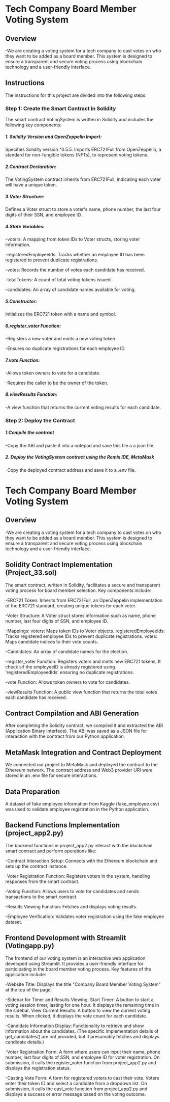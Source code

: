 # Tech Company Board Member Voting System

## Overview

-We are creating a voting system for a tech company to cast votes on who they want to be added as a board member. This system is designed to ensure a transparent and secure voting process using blockchain technology and a user-friendly interface.

## Instructions
The instructions for this project are divided into the following steps:

### Step 1: Create the Smart Contract in Solidity

The smart contract VotingSystem is written in Solidity and includes the following key components:

##### 1. Solidity Version and OpenZeppelin Import:
Specifies Solidity version ^0.5.5.
Imports ERC721Full from OpenZeppelin, a standard for non-fungible tokens (NFTs), to represent voting tokens.

##### 2.Contract Declaration:
The VotingSystem contract inherits from ERC721Full, indicating each voter will have a unique token.

##### 3.Voter Structure:
Defines a Voter struct to store a voter's name, phone number, the last four digits of their SSN, and employee ID.

##### 4.State Variables:
-voters: A mapping from token IDs to Voter structs, storing voter information.

-registeredEmployeeIds: Tracks whether an employee ID has been registered to prevent duplicate registrations.

-votes: Records the number of votes each candidate has received.

-totalTokens: A count of total voting tokens issued.

-candidates: An array of candidate names available for voting.

##### 5.Constructor:
Initializes the ERC721 token with a name and symbol.

##### 6.register_voter Function:

-Registers a new voter and mints a new voting token.

-Ensures no duplicate registrations for each employee ID.

##### 7.vote Function:

-Allows token owners to vote for a candidate.

-Requires the caller to be the owner of the token.

##### 8.viewResults Function:

-A view function that returns the current voting results for each candidate.

### Step 2: Deploy the Contract

##### 1.Compile the contract

-Copy the ABI and paste it into a notepad and save this file a a json file.

##### 2. Deploy the VotingSystem contract using the Remix IDE, MetaMask

-Copy the deployed contract address and save it to a .env file.











































































































# Tech Company Board Member Voting System


## Overview

-We are creating a voting system for a tech company to cast votes on who they want to be added as a board member. This system is designed to ensure a transparent and secure voting process using blockchain technology and a user-friendly interface.


## Solidity Contract Implementation (Project_33.sol)

The smart contract, written in Solidity, facilitates a secure and transparent voting process for board member selection. Key components include:

  -ERC721 Token: Inherits from ERC721Full, an OpenZeppelin implementation of the ERC721 standard, creating unique tokens for each voter.

  -Voter Structure: A Voter struct stores information such as name, phone number, last four digits of SSN, and employee ID.

  -Mappings:
    voters: Maps token IDs to Voter objects.
    registeredEmployeeIds: Tracks registered employee IDs to prevent duplicate registrations.
    votes: Maps candidate indices to their vote counts.
    
  -Candidates: An array of candidate names for the election.
  
  -register_voter Function: Registers voters and mints new ERC721 tokens, It check sif the employeeID is already registered using 'registeredEmployeedIds' ensuring no duplicate registrations.
  
  -vote Function: Allows token owners to vote for candidates.
  
  -viewResults Function: A public view function that returns the total votes each candidate has received.

  
## Contract Compilation and ABI Generation

After completing the Solidity contract, we compiled it and extracted the ABI (Application Binary Interface). The ABI was saved as a JSON file for interaction with the contract from our Python application.

## MetaMask Integration and Contract Deployment

We connected our project to MetaMask and deployed the contract to the Ethereum network. The contract address and Web3 provider URI were stored in an .env file for secure interactions.

## Data Preparation

A dataset of fake employee information from Kaggle (fake_employee.csv) was used to validate employee registration in the Python application.

## Backend Functions Implementation (project_app2.py)

The backend functions in project_app2.py interact with the blockchain smart contract and perform operations like:

  -Contract Interaction Setup: Connects with the Ethereum blockchain and sets up the contract instance.
  
-Voter Registration Function: Registers voters in the system, handling responses from the smart contract.

  -Voting Function: Allows users to vote for candidates and sends transactions to the smart contract.
  
  -Results Viewing Function: Fetches and displays voting results.
  
  -Employee Verification: Validates voter registration using the fake employee dataset.


## Frontend Development with Streamlit (Votingapp.py)

The frontend of our voting system is an interactive web application developed using Streamlit. It provides a user-friendly interface for participating in the board member voting process. Key features of the application include:

  -Website Title: Displays the title "Company Board Member Voting System" at the top of the page.

  -Sidebar for Timer and Results Viewing:
    Start Timer: A button to start a voting session timer, lasting for one hour. It displays the remaining time in the sidebar.
    View Current Results: A button to view the current voting results. When clicked, it displays the vote count for each candidate.
    
  -Candidate Information Display: Functionality to retrieve and show information about the candidates. (The specific implementation details of get_candidates() are not provided, but it presumably fetches and displays candidate details.)

  -Voter Registration Form:
    A form where users can input their name, phone number, last four digits of SSN, and employee ID for voter registration.
    On submission, it calls the register_voter function from project_app2.py and displays the registration status.
    
  -Casting Vote Form:
    A form for registered voters to cast their vote. Voters enter their token ID and select a candidate from a dropdown list.
    On submission, it calls the cast_vote function from project_app2.py and displays a success or error message based on the voting outcome.
